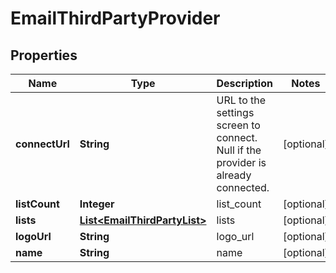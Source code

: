 
# EmailThirdPartyProvider

## Properties
Name | Type | Description | Notes
------------ | ------------- | ------------- | -------------
**connectUrl** | **String** | URL to the settings screen to connect.  Null if the provider is already connected. |  [optional]
**listCount** | **Integer** | list_count |  [optional]
**lists** | [**List&lt;EmailThirdPartyList&gt;**](EmailThirdPartyList.md) | lists |  [optional]
**logoUrl** | **String** | logo_url |  [optional]
**name** | **String** | name |  [optional]



